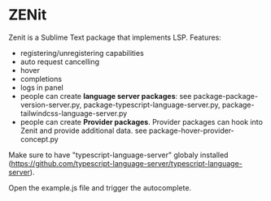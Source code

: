 # ZENit

Zenit is a Sublime Text package that implements LSP.
Features:
- registering/unregistering capabilities
- auto request cancelling
- hover
- completions
- logs in panel
- people can create **language server packages**: see package-package-version-server.py, package-typescript-language-server.py, package-tailwindcss-language-server.py
- people can create **Provider packages**. Provider packages can hook into Zenit and provide additional data. see  package-hover-provider-concept.py

Make sure to have "typescript-language-server" globaly installed (https://github.com/typescript-language-server/typescript-language-server).

Open the example.js file and trigger the autocomplete.
